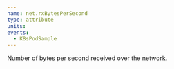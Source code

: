 ```yaml
---
name: net.rxBytesPerSecond
type: attribute
units:
events:
  - K8sPodSample
---
```


Number of bytes per second received over the network.